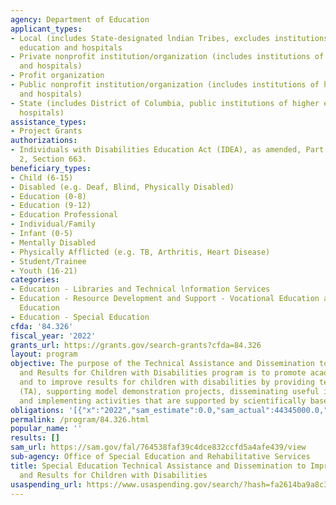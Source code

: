 ```yaml
---
agency: Department of Education
applicant_types:
- Local (includes State-designated lndian Tribes, excludes institutions of higher
  education and hospitals
- Private nonprofit institution/organization (includes institutions of higher education
  and hospitals)
- Profit organization
- Public nonprofit institution/organization (includes institutions of higher education
  and hospitals)
- State (includes District of Columbia, public institutions of higher education and
  hospitals)
assistance_types:
- Project Grants
authorizations:
- Individuals with Disabilities Education Act (IDEA), as amended, Part D, Subpart
  2, Section 663.
beneficiary_types:
- Child (6-15)
- Disabled (e.g. Deaf, Blind, Physically Disabled)
- Education (0-8)
- Education (9-12)
- Education Professional
- Individual/Family
- Infant (0-5)
- Mentally Disabled
- Physically Afflicted (e.g. TB, Arthritis, Heart Disease)
- Student/Trainee
- Youth (16-21)
categories:
- Education - Libraries and Technical lnformation Services
- Education - Resource Development and Support - Vocational Education and Handicapped
  Education
- Education - Special Education
cfda: '84.326'
fiscal_year: '2022'
grants_url: https://grants.gov/search-grants?cfda=84.326
layout: program
objective: The purpose of the Technical Assistance and Dissemination to Improve Services
  and Results for Children with Disabilities program is to promote academic achievement
  and to improve results for children with disabilities by providing technical assistance
  (TA), supporting model demonstration projects, disseminating useful information,
  and implementing activities that are supported by scientifically based research.
obligations: '[{"x":"2022","sam_estimate":0.0,"sam_actual":44345000.0,"usa_spending_actual":53382865.1},{"x":"2023","sam_estimate":45345000.0,"sam_actual":0.0,"usa_spending_actual":13682840.59},{"x":"2024","sam_estimate":55345000.0,"sam_actual":0.0,"usa_spending_actual":0.0}]'
permalink: /program/84.326.html
popular_name: ''
results: []
sam_url: https://sam.gov/fal/764538faf39c4dce832ccfd5a4afe439/view
sub-agency: Office of Special Education and Rehabilitative Services
title: Special Education Technical Assistance and Dissemination to Improve Services
  and Results for Children with Disabilities
usaspending_url: https://www.usaspending.gov/search/?hash=fa2614ba9a8c33d8ac818d677074a0d5
---
```

